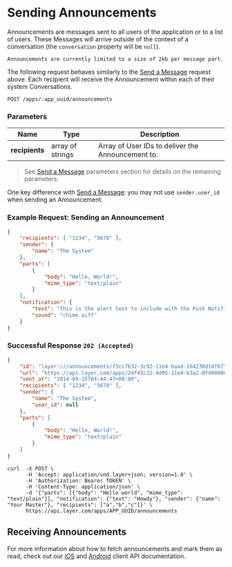 # Sending Announcements

Announcements are messages sent to all users of the application or to a list of users. These Messages will arrive outside of the context of a conversation (the `conversation` property will be `null`).

```emphasis
Announcements are currently limited to a size of 2kb per message part.
```

The following request behaves similarly to the [Send a Message](#send-a-message) request above.  Each recipient will receive the Announcement within each of their system Conversations.

```request
POST /apps/:app_uuid/announcements
```

### Parameters

| Name         |    Type     |  Description  |
|--------------|-------------|---------------|
| **recipients** | array of strings | Array of User IDs to deliver the Announcement to. |


> See [Send a Message](#send-a-message) parameters section for details on the remaining parameters.

One key difference with [Send a Message](#send-a-message): you may not use `sender.user_id` when sending an Announcement.

### Example Request: Sending an Announcement

```json
{
    "recipients": [ "1234", "5678" ],
    "sender": {
        "name": "The System"
    },
    "parts": [
        {
            "body": "Hello, World!",
            "mime_type": "text/plain"
        }
    ],
    "notification": {
        "text": "This is the alert text to include with the Push Notification.",
        "sound": "chime.aiff"
    }
}
```

### Successful Response `202 (Accepted)`

```json
{
    "id": "layer:///announcements/f3cc7b32-3c92-11e4-baad-164230d1df67",
    "url": "https://api.layer.com/apps/24f43c32-4d95-11e4-b3a2-0fd00000020d/announcements/f3cc7b32-3c92-11e4-baad-164230d1df67",
    "sent_at": "2014-09-15T04:44:47+00:00",
    "recipients": [ "1234", "5678" ],
    "sender": {
        "name": "The System",
        "user_id": null
    },
    "parts": [
        {
            "body": "Hello, World!",
            "mime_type": "text/plain"
        }
    ]
}
```

```console
curl  -X POST \
      -H 'Accept: application/vnd.layer+json; version=1.0' \
      -H 'Authorization: Bearer TOKEN' \
      -H 'Content-Type: application/json' \
      -d '{"parts": [{"body": "Hello world", "mime_type": "text/plain"}], "notification": {"text": "Howdy"}, "sender": {"name": "Your Master"}, "recipients": ["a","b","c"]}' \
      https://api.layer.com/apps/APP_UUID/announcements
```

## Receiving Announcements

For more information about how to fetch announcements and mark them as read, check out our [iOS](https://developer.layer.com/docs/ios/integration#announcements) and [Android](https://developer.layer.com/docs/android/integration#announcements) client API documentation.
